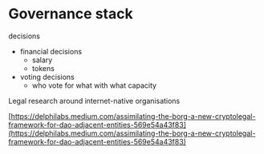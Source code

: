 # Governance stack

decisions

* financial decisions
  * salary
  * tokens
* voting decisions
  * who vote for what with what capacity



Legal research around internet-native organisations

[https://delphilabs.medium.com/assimilating-the-borg-a-new-cryptolegal-framework-for-dao-adjacent-entities-569e54a43f83](https://delphilabs.medium.com/assimilating-the-borg-a-new-cryptolegal-framework-for-dao-adjacent-entities-569e54a43f83)
